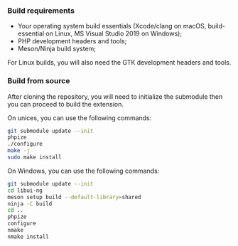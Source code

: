 ### Build requirements

- Your operating system build essentials (Xcode/clang on macOS, build-essential on Linux, MS Visual Studio 2019 on Windows);
- PHP development headers and tools;
- Meson/Ninja build system;

For Linux builds, you will also need the GTK development headers and tools.

### Build from source

After cloning the repository, you will need to initialize the submodule then you can proceed to build the extension.

On unices, you can use the following commands:

```sh
git submodule update --init
phpize
./configure
make -j
sudo make install
```

On Windows, you can use the following commands:

```sh
git submodule update --init
cd libui-ng
meson setup build --default-library=shared
ninja -C build
cd ..
phpize
configure
nmake
nmake install
```
